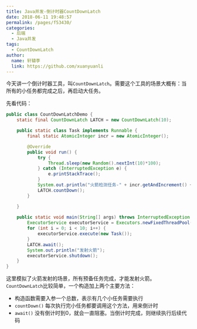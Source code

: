 ```yaml
---
title: Java并发-倒计时器CountDownLatch
date: 2018-06-11 19:48:57
permalink: /pages/f53430/
categories: 
  - 后端
  - Java并发
tags: 
  - CountDownLatch
author: 
  name: 轩辕李
  link: https://github.com/xuanyuanli
---
```


今天讲一个倒计时器工具，叫`CountDownLatch`。需要这个工具的场景大概有：当所有的小任务都完成之后，再启动大任务。
<!-- more -->

先看代码：
```java
public class CountDownLatchDemo {
	static final CountDownLatch LATCH = new CountDownLatch(10);

	public static class Task implements Runnable {
		final static AtomicInteger incr = new AtomicInteger();

		@Override
		public void run() {
			try {
				Thread.sleep(new Random().nextInt(10)*100);
			} catch (InterruptedException e) {
				e.printStackTrace();
			}
			System.out.println("火箭检测任务-" + incr.getAndIncrement() + " 完成");
			LATCH.countDown();
		}

	}
	
	public static void main(String[] args) throws InterruptedException {
		ExecutorService executorService = Executors.newFixedThreadPool(10);
		for (int i = 0; i < 10; i++) {
			executorService.execute(new Task());
		}
		LATCH.await();
		System.out.println("发射火箭");
		executorService.shutdown();
	}
}
```
这里模拟了火箭发射的场景，所有预备任务完成，才能发射火箭。  
`CountDownLatch`比较简单，一个构造加上两个主要方法：
- 构造函数需要入参一个总数，表示有几个小任务需要执行
- `countDown()`	每次执行完小任务都要调用这个方法，用来倒计时
- `await()`	没有倒计时到0，就会一直阻塞。当倒计时完成，则继续执行后续代码
